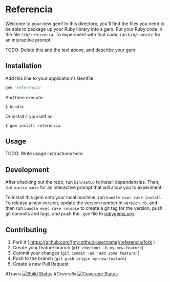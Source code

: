 # Referencia

Welcome to your new gem! In this directory, you'll find the files you need to be able to package up your Ruby library into a gem. Put your Ruby code in the file `lib/referencia`. To experiment with that code, run `bin/console` for an interactive prompt.

TODO: Delete this and the text above, and describe your gem

## Installation

Add this line to your application's Gemfile:

```ruby
gem 'referencia'
```

And then execute:

    $ bundle

Or install it yourself as:

    $ gem install referencia

## Usage

TODO: Write usage instructions here

## Development

After checking out the repo, run `bin/setup` to install dependencies. Then, run `bin/console` for an interactive prompt that will allow you to experiment.

To install this gem onto your local machine, run `bundle exec rake install`. To release a new version, update the version number in `version.rb`, and then run `bundle exec rake release` to create a git tag for the version, push git commits and tags, and push the `.gem` file to [rubygems.org](https://rubygems.org).

## Contributing

1. Fork it ( https://github.com/[my-github-username]/referencia/fork )
2. Create your feature branch (`git checkout -b my-new-feature`)
3. Commit your changes (`git commit -am 'Add some feature'`)
4. Push to the branch (`git push origin my-new-feature`)
5. Create a new Pull Request

#Travis
[![Build Status](https://travis-ci.org/alu0100763379/LPPP9.svg)](https://travis-ci.org/alu0100763379/LPPP9)
#Coveralls
[![Coverage Status](https://coveralls.io/repos/alu0100763379/LPPpractica10/badge.svg?branch=master&service=github)](https://coveralls.io/github/alu0100763379/LPPpractica10?branch=master)
